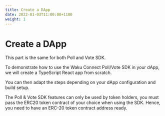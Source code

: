 ```yaml
---
title: Create a DApp
date: 2022-01-03T11:00:00+1100
weight: 1
---
```


# Create a DApp

This part is the same for both Poll and Vote SDK.

To demonstrate how to use the Waku Connect Poll/Vote SDK in your dApp, we will create a TypeScript React app from scratch.

You can then adapt the steps depending on your dApp configuration and build setup.

The Poll & Vote SDK features can only be used by token holders,
you must pass the ERC20 token contract of your choice when using the SDK.
Hence, you need to have an ERC-20 token contract address ready.

